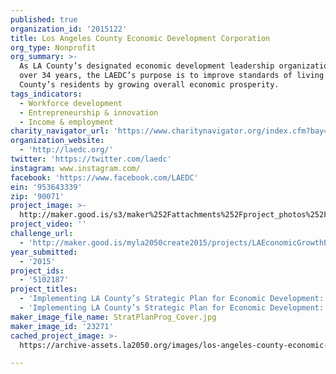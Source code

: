 ```yaml
---
published: true
organization_id: '2015122'
title: Los Angeles County Economic Development Corporation
org_type: Nonprofit
org_summary: >-
  As LA County’s designated economic development leadership organization for
  over 34 years, the LAEDC’s purpose is to improve standards of living for LA
  County’s residents by growing overall economic prosperity.
tags_indicators:
  - Workforce development
  - Entrepreneurship & innovation
  - Income & employment
charity_navigator_url: 'https://www.charitynavigator.org/index.cfm?bay=search.profile&ein=953643339'
organization_website:
  - 'http://laedc.org/'
twitter: 'https://twitter.com/laedc'
instagram: www.instagram.com/
facebook: 'https://www.facebook.com/LAEDC'
ein: '953643339'
zip: '90071'
project_image: >-
  http://maker.good.is/s3/maker%252Fattachments%252Fproject_photos%252Fimages%252F23271%252Fdisplay%252FStratPlanProg_Cover.jpg=c570x385
project_video: ''
challenge_url:
  - 'http://maker.good.is/myla2050create2015/projects/LAEconomicGrowthPlan.html'
year_submitted:
  - '2015'
project_ids:
  - '5102187'
project_titles:
  - 'Implementing LA County’s Strategic Plan for Economic Development: 2016-2020 '
  - 'Implementing LA County’s Strategic Plan for Economic Development: 2016-2020'
maker_image_file_name: StratPlanProg_Cover.jpg
maker_image_id: '23271'
cached_project_image: >-
  https://archive-assets.la2050.org/images/los-angeles-county-economic-development-corporation/maker.good.is/s3/maker%252Fattachments%252Fproject_photos%252Fimages%252F23271%252Fdisplay%252FStratPlanProg_Cover.jpg=c570x385.jpg

---
```

